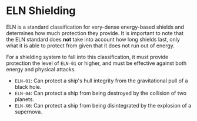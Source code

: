 # ELN Shielding

ELN is a standard classification for very-dense energy-based shields and determines how much protection they provide. It is
important to note that the ELN standard does **not** take into account how long shields last, only what it is able to
protect from given that it does not run out of energy.

For a shielding system to fall into this classification, it must provide protection the level of `ELN-01` or higher, and
must be effective against both energy and physical attacks.

- `ELN-01`: Can protect a ship's hull integrity from the gravitational pull of a black hole.
- `ELN-04`: Can protect a ship from being destroyed by the collision of two planets.
- `ELN-X0`: Can protect a ship from being disintegrated by the explosion of a supernova.
